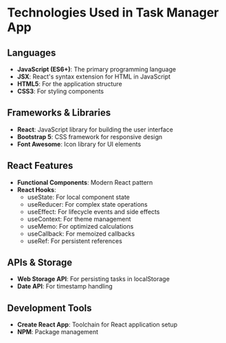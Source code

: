 # Technologies Used in Task Manager App

## Languages
- **JavaScript (ES6+)**: The primary programming language
- **JSX**: React's syntax extension for HTML in JavaScript
- **HTML5**: For the application structure
- **CSS3**: For styling components

## Frameworks & Libraries
- **React**: JavaScript library for building the user interface
- **Bootstrap 5**: CSS framework for responsive design
- **Font Awesome**: Icon library for UI elements

## React Features
- **Functional Components**: Modern React pattern
- **React Hooks**:
  - useState: For local component state
  - useReducer: For complex state operations
  - useEffect: For lifecycle events and side effects
  - useContext: For theme management
  - useMemo: For optimized calculations
  - useCallback: For memoized callbacks
  - useRef: For persistent references

## APIs & Storage
- **Web Storage API**: For persisting tasks in localStorage
- **Date API**: For timestamp handling

## Development Tools
- **Create React App**: Toolchain for React application setup
- **NPM**: Package management
